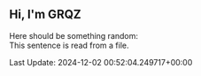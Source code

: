 ## Hi, I'm GRQZ
Here should be something random:  
This sentence is read from a file.


Last Update: 2024-12-02 00:52:04.249717+00:00
